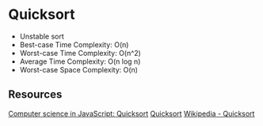# Quicksort

- Unstable sort
- Best-case Time Complexity: O(n)
- Worst-case Time Complexity: O(n^2)
- Average Time Complexity: O(n log n)
- Worst-case Space Complexity: O(n)

## Resources

[Computer science in JavaScript: Quicksort](http://www.nczonline.net/blog/2012/11/27/computer-science-in-javascript-quicksort/)
[Quicksort](http://algs4.cs.princeton.edu/23quicksort/)
[Wikipedia - Quicksort](https://en.wikipedia.org/wiki/Quicksort)
